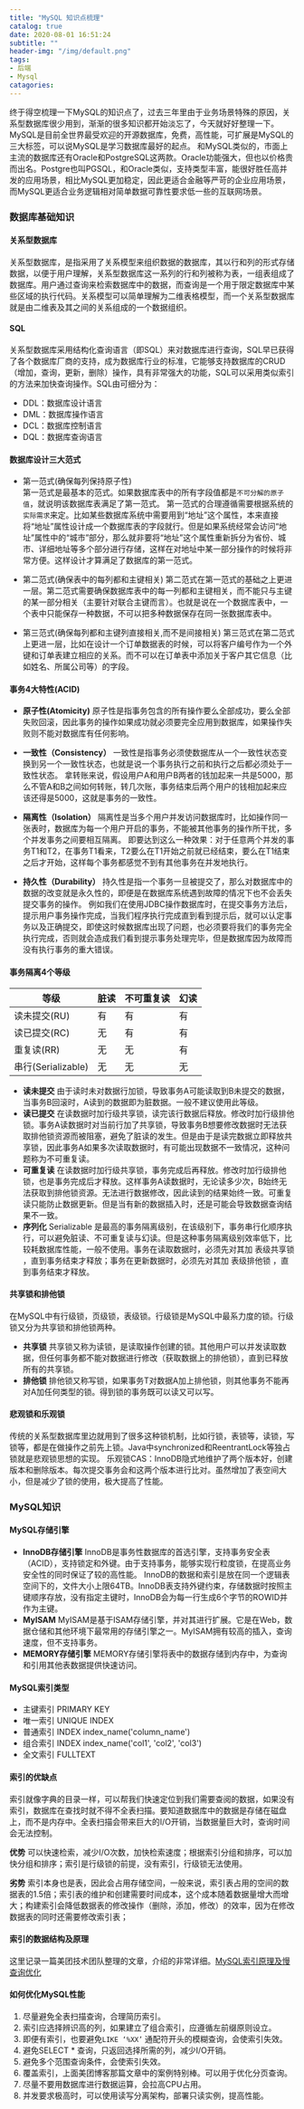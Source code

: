 ```yaml
---
title: "MySQL 知识点梳理"
catalog: true
date: 2020-08-01 16:51:24
subtitle: ""
header-img: "/img/default.png"
tags:
- 后端
- Mysql
catagories:
---
```


终于得空梳理一下MySQL的知识点了，过去三年里由于业务场景特殊的原因，关系型数据库很少用到，渐渐的很多知识都开始淡忘了，今天就好好整理一下。
MySQL是目前全世界最受欢迎的开源数据库，免费，高性能，可扩展是MySQL的三大标签，可以说MySQL是学习数据库最好的起点。
和MySQL类似的，市面上主流的数据库还有Oracle和PostgreSQL这两款。Oracle功能强大，但也以价格贵而出名。Postgre也叫PGSQL，和Oracle类似，支持类型丰富，能很好胜任高并发的应用场景，相比MySQL更加稳定，因此更适合金融等严苛的企业应用场景，而MySQL更适合业务逻辑相对简单数据可靠性要求低一些的互联网场景。

### 数据库基础知识

#### 关系型数据库

关系型数据库，是指采用了关系模型来组织数据的数据库，其以行和列的形式存储数据，以便于用户理解，关系型数据库这一系列的行和列被称为表，一组表组成了数据库。用户通过查询来检索数据库中的数据，而查询是一个用于限定数据库中某些区域的执行代码。关系模型可以简单理解为二维表格模型，而一个关系型数据库就是由二维表及其之间的关系组成的一个数据组织。

#### SQL

关系型数据库采用结构化查询语言（即SQL）来对数据库进行查询，SQL早已获得了各个数据库厂商的支持，成为数据库行业的标准，它能够支持数据库的CRUD（增加，查询，更新，删除）操作，具有非常强大的功能，SQL可以采用类似索引的方法来加快查询操作。SQL由可细分为：
+ DDL：数据库设计语言
+ DML：数据库操作语言
+ DCL：数据库控制语言
+ DQL：数据库查询语言

#### 数据库设计三大范式

+ 第一范式(确保每列保持原子性)  
第一范式是最基本的范式。如果数据库表中的所有字段值都是`不可分解的原子值`，就说明该数据库表满足了第一范式。
第一范式的合理遵循需要根据系统的`实际需求`来定。比如某些数据库系统中需要用到“地址”这个属性，本来直接将“地址”属性设计成一个数据库表的字段就行。但是如果系统经常会访问“地址”属性中的“城市”部分，那么就非要将“地址”这个属性重新拆分为省份、城市、详细地址等多个部分进行存储，这样在对地址中某一部分操作的时候将非常方便。这样设计才算满足了数据库的第一范式。

+ 第二范式(确保表中的每列都和主键相关)
第二范式在第一范式的基础之上更进一层。第二范式需要确保数据库表中的每一列都和主键相关，而不能只与主键的某一部分相关（主要针对联合主键而言）。也就是说在一个数据库表中，一个表中只能保存一种数据，不可以把多种数据保存在同一张数据库表中。

+ 第三范式(确保每列都和主键列直接相关,而不是间接相关)
第三范式在第二范式上更进一层，比如在设计一个订单数据表的时候，可以将客户编号作为一个外键和订单表建立相应的关系。而不可以在订单表中添加关于客户其它信息（比如姓名、所属公司等）的字段。

#### 事务4大特性(ACID)

+ **原子性(Atomicity)**
原子性是指事务包含的所有操作要么全部成功，要么全部失败回滚，因此事务的操作如果成功就必须要完全应用到数据库，如果操作失败则不能对数据库有任何影响。

+ **一致性（Consistency）**
一致性是指事务必须使数据库从一个一致性状态变换到另一个一致性状态，也就是说一个事务执行之前和执行之后都必须处于一致性状态。
拿转账来说，假设用户A和用户B两者的钱加起来一共是5000，那么不管A和B之间如何转账，转几次账，事务结束后两个用户的钱相加起来应该还得是5000，这就是事务的一致性。

+ **隔离性（Isolation）**
隔离性是当多个用户并发访问数据库时，比如操作同一张表时，数据库为每一个用户开启的事务，不能被其他事务的操作所干扰，多个并发事务之间要相互隔离。
即要达到这么一种效果：对于任意两个并发的事务T1和T2，在事务T1看来，T2要么在T1开始之前就已经结束，要么在T1结束之后才开始，这样每个事务都感觉不到有其他事务在并发地执行。

+ **持久性（Durability）**
持久性是指一个事务一旦被提交了，那么对数据库中的数据的改变就是永久性的，即便是在数据库系统遇到故障的情况下也不会丢失提交事务的操作。
例如我们在使用JDBC操作数据库时，在提交事务方法后，提示用户事务操作完成，当我们程序执行完成直到看到提示后，就可以认定事务以及正确提交，即使这时候数据库出现了问题，也必须要将我们的事务完全执行完成，否则就会造成我们看到提示事务处理完毕，但是数据库因为故障而没有执行事务的重大错误。

#### 事务隔离4个等级

| 等级 | 脏读 | 不可重复读 | 幻读 |
| -- | -- | -- | -- |
| 读未提交(RU) | 有 | 有 | 有 |
| 读已提交(RC) | 无 | 有 | 有 |
| 重复读(RR) | 无 | 无 | 有 |
| 串行(Serializable) | 无 | 无 | 无 |

+ **读未提交**
由于读时未对数据行加锁，导致事务A可能读取到B未提交的数据，当事务B回滚时，A读到的数据即为脏数据。一般不建议使用此等级。
+ **读已提交**
在读数据时加行级共享锁，读完该行数据后释放。修改时加行级排他锁。事务A读数据时对当前行加了共享锁，导致事务B想要修改数据时无法获取排他锁资源而被阻塞，避免了脏读的发生。但是由于是读完数据立即释放共享锁，因此事务A如果多次读取数据时，有可能出现数据不一致情况，这种问题称为不可重复读。
+ **可重复读**
在读数据时加行级共享锁，事务完成后再释放。修改时加行级排他锁，也是事务完成后才释放。这样事务A读数据时，无论读多少次，B始终无法获取到排他锁资源。无法进行数据修改，因此读到的结果始终一致。可重复读只能防止数据更新。但是当有新的数据插入时，还是可能会导致数据查询结果不一致。
+ **序列化**
Serializable 是最高的事务隔离级别，在该级别下，事务串行化顺序执行，可以避免脏读、不可重复读与幻读。但是这种事务隔离级别效率低下，比较耗数据库性能，一般不使用。事务在读取数据时，必须先对其加 表级共享锁 ，直到事务结束才释放；事务在更新数据时，必须先对其加 表级排他锁 ，直到事务结束才释放。

#### 共享锁和排他锁

在MySQL中有行级锁，页级锁，表级锁。行级锁是MySQL中最系力度的锁。行级锁又分为共享锁和排他锁两种。  
+ **共享锁**
共享锁又称为读锁，是读取操作创建的锁。其他用户可以并发读取数据，但任何事务都不能对数据进行修改（获取数据上的排他锁），直到已释放所有的共享锁。
+ **排他锁**
排他锁又称写锁，如果事务T对数据A加上排他锁，则其他事务不能再对A加任何类型的锁。得到锁的事务既可以读又可以写。

#### 悲观锁和乐观锁

传统的关系型数据库里边就用到了很多这种锁机制，比如行锁，表锁等，读锁，写锁等，都是在做操作之前先上锁。Java中synchronized和ReentrantLock等独占锁就是悲观锁思想的实现。
乐观锁CAS：InnoDB隐式地维护了两个版本好，创建版本和删除版本。每次提交事务会和这两个版本进行比对。虽然增加了表空间大小，但是减少了锁的使用，极大提高了性能。

### MySQL知识

#### MySQL存储引擎

+ **InnoDB存储引擎**
InnoDB是事务性数据库的首选引擎，支持事务安全表（ACID），支持锁定和外键。由于支持事务，能够实现行粒度锁，在提高业务安全性的同时保证了较的高性能。
InnoDB的数据和索引是放在同一个逻辑表空间下的，文件大小上限64TB。InnoDB表支持外键约束，存储数据时按照主键顺序存放，没有指定主键时，InnoDB会为每一行生成6个字节的ROWID并作为主键。
+ **MyISAM**
MyISAM是基于ISAM存储引擎，并对其进行扩展。它是在Web，数据仓储和其他环境下最常用的存储引擎之一。MyISAM拥有较高的插入，查询速度，但不支持事务。
+ **MEMORY存储引擎**
MEMORY存储引擎将表中的数据存储到内存中，为查询和引用其他表数据提供快速访问。

#### MySQL索引类型

+ 主键索引 PRIMARY KEY
+ 唯一索引 UNIQUE INDEX
+ 普通索引 INDEX index_name('column_name')
+ 组合索引 INDEX index_name('col1', 'col2', 'col3')
+ 全文索引 FULLTEXT

#### 索引的优缺点

索引就像字典的目录一样，可以帮我们快速定位到我们需要查阅的数据，如果没有索引，数据库在查找时就不得不全表扫描。要知道数据库中的数据是存储在磁盘上，而不是内存中。全表扫描会带来巨大的I/O开销，当数据量巨大时，查询时间会无法控制。

**优势**
可以快速检索，减少I/O次数，加快检索速度；根据索引分组和排序，可以加快分组和排序；索引是行级锁的前提，没有索引，行级锁无法使用。

**劣势**
索引本身也是表，因此会占用存储空间，一般来说，索引表占用的空间的数据表的1.5倍；索引表的维护和创建需要时间成本，这个成本随着数据量增大而增大；构建索引会降低数据表的修改操作（删除，添加，修改）的效率，因为在修改数据表的同时还需要修改索引表；

#### 索引的数据结构及原理

这里记录一篇美团技术团队整理的文章，介绍的非常详细。[MySQL索引原理及慢查询优化](https://tech.meituan.com/2014/06/30/mysql-index.html)

#### 如何优化MySQL性能

1. 尽量避免全表扫描查询，合理简历索引。
2. 索引应选择辨识高的列，如果建立了组合索引，应遵循左前缀原则设立。
3. 即便有索引，也要避免`LIKE ‘%XX’` 通配符开头的模糊查询，会使索引失效。
4. 避免SELECT * 查询，只返回选择所需的列，减少I/O开销。
5. 避免多个范围查询条件，会使索引失效。
6. 覆盖索引，上面美团博客那篇文章中的案例特别棒。可以用于优化分页查询。
7. 尽量不要用数据库进行数据运算，会拉高CPU占用。
8. 并发要求极高时，可以使用读写分离架构，部署只读实例，提高性能。






